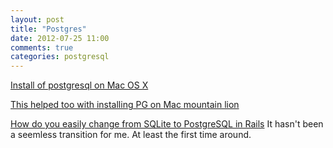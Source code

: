 ```yaml
---
layout: post
title: "Postgres"
date: 2012-07-25 11:00
comments: true
categories: postgresql
---
```


[Install of postgresql on Mac OS X](http://russbrooks.com/2010/11/25/install-postgresql-9-on-os-x)

[This helped too with installing PG on Mac mountain lion](http://stackoverflow.com/questions/12273815/cant-install-pg-gem-on-mountain-lion)

[How do you easily change from SQLite to PostgreSQL in Rails](http://stackoverflow.com/questions/6710654/how-do-you-easily-change-from-sqlite-to-postgresql-in-rails) It hasn't been a seemless transition for me. At least the first time around.